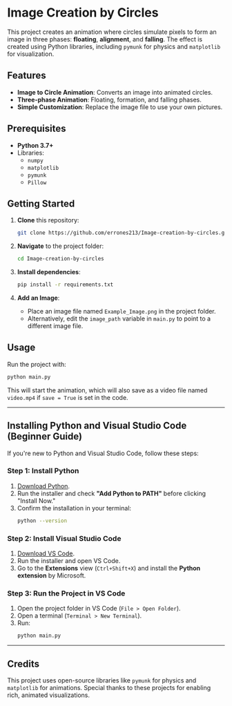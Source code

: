 
# Image Creation by Circles

This project creates an animation where circles simulate pixels to form an image in three phases: **floating**, **alignment**, and **falling**. The effect is created using Python libraries, including `pymunk` for physics and `matplotlib` for visualization.

## Features
- **Image to Circle Animation**: Converts an image into animated circles.
- **Three-phase Animation**: Floating, formation, and falling phases.
- **Simple Customization**: Replace the image file to use your own pictures.

## Prerequisites
- **Python 3.7+**
- Libraries:
  - `numpy`
  - `matplotlib`
  - `pymunk`
  - `Pillow`

## Getting Started

1. **Clone** this repository:
   ```bash
   git clone https://github.com/errones213/Image-creation-by-circles.git
   ```
2. **Navigate** to the project folder:
   ```bash
   cd Image-creation-by-circles
   ```
3. **Install dependencies**:
   ```bash
   pip install -r requirements.txt
   ```

4. **Add an Image**:
   - Place an image file named `Example_Image.png` in the project folder. 
   - Alternatively, edit the `image_path` variable in `main.py` to point to a different image file.

## Usage

Run the project with:
```bash
python main.py
```

This will start the animation, which will also save as a video file named `video.mp4` if `save = True` is set in the code.

---

## Installing Python and Visual Studio Code (Beginner Guide)

If you're new to Python and Visual Studio Code, follow these steps:

### Step 1: Install Python
1. [Download Python](https://www.python.org/downloads/).
2. Run the installer and check **"Add Python to PATH"** before clicking "Install Now."
3. Confirm the installation in your terminal:
   ```bash
   python --version
   ```

### Step 2: Install Visual Studio Code
1. [Download VS Code](https://code.visualstudio.com/).
2. Run the installer and open VS Code.
3. Go to the **Extensions** view (`Ctrl+Shift+X`) and install the **Python extension** by Microsoft.

### Step 3: Run the Project in VS Code
1. Open the project folder in VS Code (`File > Open Folder`).
2. Open a terminal (`Terminal > New Terminal`).
3. Run:
   ```bash
   python main.py
   ```

---

## Credits
This project uses open-source libraries like `pymunk` for physics and `matplotlib` for animations. Special thanks to these projects for enabling rich, animated visualizations.
